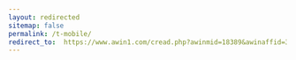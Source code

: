 ```yaml
---
layout: redirected
sitemap: false
permalink: /t-mobile/
redirect_to:  https://www.awin1.com/cread.php?awinmid=18389&awinaffid=372977&clickref=onbeperkt4g-zakelijk&ued=https%3A%2F%2Fwww.odido.nl%2Fzakelijk
---
```

